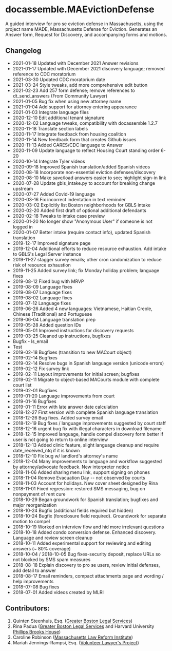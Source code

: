 # docassemble.MAEvictionDefense

A guided interview for pro se eviction defense in Massachusetts, using the project
name MADE, Massachusetts Defense for Eviction. Generates an Answer form, 
Request for Discovery, and accompanying forms and motions.

## Changelog

* 2021-01-18 Updated with December 2021 Answer revisions
* 2021-01-17 Updated with December 2021 discovery language; removed reference to CDC moratorium
* 2021-03-30 Updated CDC moratorium date
* 2021-03-24 Style tweaks, add more comprehensive edit button
* 2021-02-23 Add 257 form defense; remove references to dt_send_answers (From Community Lawyer)
* 2021-01-05 Bug fix when using new attorney name
* 2021-01-04 Add support for attorney entering appearance
* 2021-01-03 Integrate language files
* 2020-12-10 Edit additional tenant signature
* 2020-12-02 Language tweaks, compatibility with docassemble 1.2.7
* 2020-11-18 Translate section labels
* 2020-11-17 Integrate feedback from housing coalition
* 2020-11-14 New feedback form that creates Github issues
* 2020-11-13 Added CARES/CDC language to Answer
* 2020-11-09 Update language to reflect Housing Court standing order 6-20
* 2020-10-14 Integrate Tyler videos
* 2020-09-18 Improved Spanish translation/added Spanish videos
* 2020-08-18 Incorporate non-essential eviction defenses/discovery
* 2020-08-10 Make save/load answers easier to see; highlight sign-in link
* 2020-07-28 Update gbls_intake.py to account for breaking change upstream
* 2020-07-27 Added Covid-19 language
* 2020-03-16 Fix incorrect indentation in text reminder
* 2020-03-02 Explicitly list Boston neighborhoods for GBLS intake
* 2020-02-20 Added first draft of optional additional defendants
* 2020-02-18 Tweaks to intake case preview
* 2020-01-20 No longer show "Anonymous User" if someone is not logged in
* 2020-01-07 Better intake (require contact info), updated Spanish translation
* 2019-12-17 Improved signature page
* 2019-12-04 Additional efforts to reduce resource exhaustion. Add intake to GBLS's Legal Server instance
* 2019-11-27 stagger survey emails; other cron randomization to reduce risk of resource exhaustion
* 2019-11-25 Added survey link; fix Monday holiday problem; language fixes
* 2019-08-12 Fixed bug with MRVP
* 2019-08-09 Language fixes
* 2019-08-07 Language fixes
* 2019-08-02 Language fixes
* 2019-07-12 Language fixes
* 2019-06-26 Added 4 new languages: Vietnamese, Haitian Creole, Chinese (Traditional) and Portuguese
* 2019-06-04 Language translation prep
* 2019-05-28 Added question IDs
* 2019-05-01 Improved instructions for discovery requests
* 2019-03-25 Cleaned up instructions, bugfixes
* Bugfix - ls_email
* Test
* 2019-02-18 Bugfixes (transition to new MACourt object)
* 2019-02-14 Bugfixes
* 2019-02-14 Resolve bugs in Spanish language version (unicode errors)
* 2019-02-12 Fix survey link
* 2019-02-11 Layout improvements for initial screen; bugfixes  
* 2019-02-11 Migrate to object-based MACourts module with complete court list
* 2019-02-01 Bugfixes
* 2019-01-20 Language improvements from court
* 2019-01-16 Bugfixes
* 2019-01-11 Error with late answer date calculation
* 2018-12-27 First version with complete Spanish language translation
* 2018-12-26 Bug fixes. Added survey email
* 2018-12-19 Bug fixes / language improvements suggested by court staff
* 2018-12-16 urgent bug fix with illegal characters in download filename
* 2018-12-15 Improved language, handle compel discovery form better if user is not going to return to online interview
* 2018-12-13 Added clinic feature, slight language cleanup and require date_received_ntq if it is known
* 2018-12-10 Fix bug w/ landlord's attorney's name
* 2018-12-04 Many improvements to language and workflow suggested by attorney/advocate feedback. New interpreter notice
* 2018-11-06 Added sharing menu link, support signing on phones
* 2018-11-04 Remove Evacuation Day -- not observed by courts
* 2018-11-03 Account for holidays. New cover sheet designed by Rina
* 2018-11-01 Fixed regression: restored SMS messaging, bug on nonpayment of rent cure
* 2018-10-29 Began groundwork for Spanish translation; bugfixes and major reorganization
* 2018-10-24 Bugfix (additional fields required but hidden)
* 2018-10-24 Bugfix (foreclosure field required). Groundwork for separate motion to compel
* 2018-10-19 Worked on interview flow and hid more irrelevant questions
* 2018-10-18 Added condo conversion defense. Enhanced discovery. Language and review screen cleanup
* 2018-10-11 Added experimental support for reviewing and editing answers (~ 80% coverage)
* 2018-10-04 / 2018-10-05 Bug fixes-security deposit, replace URLs so not blocked by SMS spam measures
* 2018-08-18 Explain discovery to pro se users, review initial defenses, add detail to answer
* 2018-08-17 Email reminders, compact attachments page and wording / help improvements
* 2018-07-08 Bug fixes
* 2018-07-01 Added videos created by MLRI

## Contributors:
    
1. Quinten Steenhuis, Esq. ([Greater Boston Legal Services](https://www.gbls.org))
1. Rina Padua ([Greater Boston Legal Services](https://www.gbls.org) and Harvard University [Phillips Brooks House](http://pbha.org/))
1. Caroline Robinson ([Massachusetts Law Reform Institute](http://www.mlri.org))
1. Mariah Jennings-Rampsi, Esq. ([Volunteer Lawyer's Project](https://www.vlpnet.org/))
